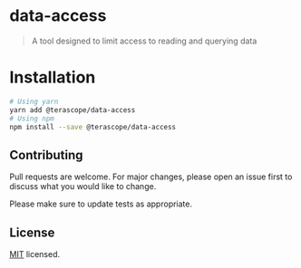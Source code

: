 # data-access

> A tool designed to limit access to reading and querying data

# Installation

```bash
# Using yarn
yarn add @terascope/data-access
# Using npm
npm install --save @terascope/data-access
```

## Contributing

Pull requests are welcome. For major changes, please open an issue first to discuss what you would like to change.

Please make sure to update tests as appropriate.

## License

[MIT](./LICENSE) licensed.

